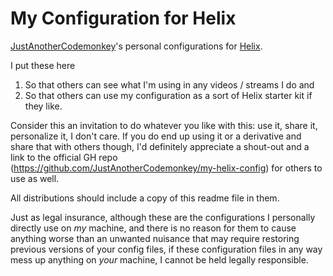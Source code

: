 # My Configuration for Helix

[JustAnotherCodemonkey](https://github.com/JustAnotherCodemonkey)'s personal configurations for [Helix](https://github.com/helix-editor/helix).

I put these here

1. So that others can see what I'm using in any videos / streams I do and
2. So that others can use my configuration as a sort of Helix starter kit if they like.

Consider this an invitation to do whatever you like with this: use it, share it, personalize it, I don't care. If you do end up using it or a derivative and share that with others though, I'd definitely appreciate a shout-out and a link to the official GH repo (https://github.com/JustAnotherCodemonkey/my-helix-config) for others to use as well.

All distributions should include a copy of this readme file in them.

Just as legal insurance, although these are the configurations I personally directly use on _my_ machine, and there is no reason for them to cause anything worse than an unwanted nuisance that may require restoring previous versions of your config files, if these configuration files in any way mess up anything on _your_ machine, I cannot be held legally responsible.
